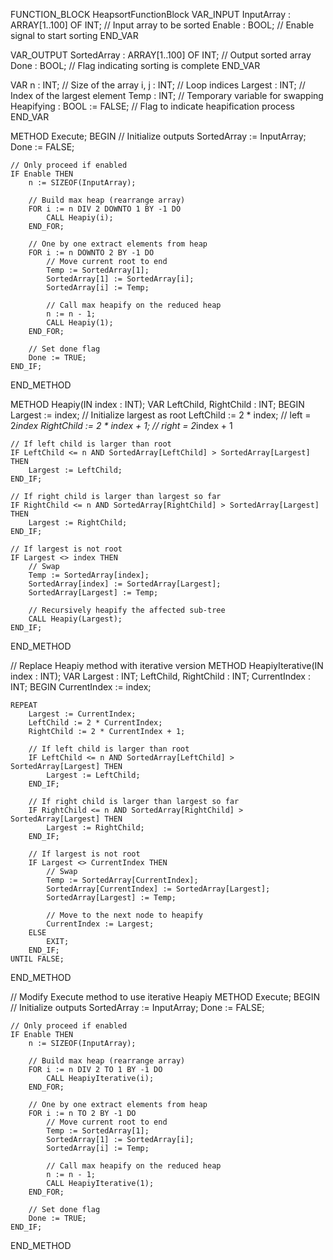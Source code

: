 FUNCTION_BLOCK HeapsortFunctionBlock
VAR_INPUT
    InputArray : ARRAY[1..100] OF INT; // Input array to be sorted
    Enable : BOOL;                     // Enable signal to start sorting
END_VAR

VAR_OUTPUT
    SortedArray : ARRAY[1..100] OF INT; // Output sorted array
    Done : BOOL;                        // Flag indicating sorting is complete
END_VAR

VAR
    n : INT;                            // Size of the array
    i, j : INT;                         // Loop indices
    Largest : INT;                      // Index of the largest element
    Temp : INT;                         // Temporary variable for swapping
    Heapifying : BOOL := FALSE;         // Flag to indicate heapification process
END_VAR

METHOD Execute;
BEGIN
    // Initialize outputs
    SortedArray := InputArray;
    Done := FALSE;

    // Only proceed if enabled
    IF Enable THEN
        n := SIZEOF(InputArray);

        // Build max heap (rearrange array)
        FOR i := n DIV 2 DOWNTO 1 BY -1 DO
            CALL Heapiy(i);
        END_FOR;

        // One by one extract elements from heap
        FOR i := n DOWNTO 2 BY -1 DO
            // Move current root to end
            Temp := SortedArray[1];
            SortedArray[1] := SortedArray[i];
            SortedArray[i] := Temp;

            // Call max heapify on the reduced heap
            n := n - 1;
            CALL Heapiy(1);
        END_FOR;

        // Set done flag
        Done := TRUE;
    END_IF;
END_METHOD

METHOD Heapiy(IN index : INT);
VAR
    LeftChild, RightChild : INT;
BEGIN
    Largest := index; // Initialize largest as root
    LeftChild := 2 * index; // left = 2*index
    RightChild := 2 * index + 1; // right = 2*index + 1

    // If left child is larger than root
    IF LeftChild <= n AND SortedArray[LeftChild] > SortedArray[Largest] THEN
        Largest := LeftChild;
    END_IF;

    // If right child is larger than largest so far
    IF RightChild <= n AND SortedArray[RightChild] > SortedArray[Largest] THEN
        Largest := RightChild;
    END_IF;

    // If largest is not root
    IF Largest <> index THEN
        // Swap
        Temp := SortedArray[index];
        SortedArray[index] := SortedArray[Largest];
        SortedArray[Largest] := Temp;

        // Recursively heapify the affected sub-tree
        CALL Heapiy(Largest);
    END_IF;
END_METHOD

// Replace Heapiy method with iterative version
METHOD HeapiyIterative(IN index : INT);
VAR
    Largest : INT;
    LeftChild, RightChild : INT;
    CurrentIndex : INT;
BEGIN
    CurrentIndex := index;

    REPEAT
        Largest := CurrentIndex;
        LeftChild := 2 * CurrentIndex;
        RightChild := 2 * CurrentIndex + 1;

        // If left child is larger than root
        IF LeftChild <= n AND SortedArray[LeftChild] > SortedArray[Largest] THEN
            Largest := LeftChild;
        END_IF;

        // If right child is larger than largest so far
        IF RightChild <= n AND SortedArray[RightChild] > SortedArray[Largest] THEN
            Largest := RightChild;
        END_IF;

        // If largest is not root
        IF Largest <> CurrentIndex THEN
            // Swap
            Temp := SortedArray[CurrentIndex];
            SortedArray[CurrentIndex] := SortedArray[Largest];
            SortedArray[Largest] := Temp;

            // Move to the next node to heapify
            CurrentIndex := Largest;
        ELSE
            EXIT;
        END_IF;
    UNTIL FALSE;
END_METHOD

// Modify Execute method to use iterative Heapiy
METHOD Execute;
BEGIN
    // Initialize outputs
    SortedArray := InputArray;
    Done := FALSE;

    // Only proceed if enabled
    IF Enable THEN
        n := SIZEOF(InputArray);

        // Build max heap (rearrange array)
        FOR i := n DIV 2 TO 1 BY -1 DO
            CALL HeapiyIterative(i);
        END_FOR;

        // One by one extract elements from heap
        FOR i := n TO 2 BY -1 DO
            // Move current root to end
            Temp := SortedArray[1];
            SortedArray[1] := SortedArray[i];
            SortedArray[i] := Temp;

            // Call max heapify on the reduced heap
            n := n - 1;
            CALL HeapiyIterative(1);
        END_FOR;

        // Set done flag
        Done := TRUE;
    END_IF;
END_METHOD



